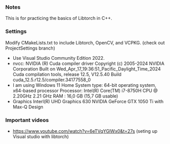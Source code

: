 ### Notes
This is for practicing the basics of Libtorch in C++.

### Settings
Modify CMakeLists.txt to include Libtorch, OpenCV, and VCPKG. (check out ProjectSettings branch)

- Use Visual Studio Community Edition 2022.
- nvcc: NVIDIA (R) Cuda compiler driver
Copyright (c) 2005-2024 NVIDIA Corporation
Built on Wed_Apr_17_19:36:51_Pacific_Daylight_Time_2024
Cuda compilation tools, release 12.5, V12.5.40
Build cuda_12.5.r12.5/compiler.34177558_0
- I am using Windows 11 Home
System type: 64-bit operating system, x64-based processor
Processor: Intel(R) Core(TM) i7-8750H CPU @ 2.20GHz   2.21 GHz
RAM : 16,0 GB (15,7 GB usable)
- Graphics
Interl(R) UHD Graphics 630
NVIDIA GeForce GTX 1050 Ti with Max-Q Design
 
### Important videos 
- https://www.youtube.com/watch?v=6eTVqYGIWx0&t=27s  (seting up Visual studio with libtorch)
